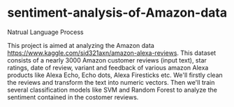 # sentiment-analysis-of-Amazon-data
Natrual Language Process

This project is aimed at analyzing the Amazon data https://www.kaggle.com/sid321axn/amazon-alexa-reviews. 
This dataset consists of a nearly 3000 Amazon customer reviews (input text), star ratings, date of review, variant and feedback of various amazon Alexa products like Alexa Echo, Echo dots, Alexa Firesticks etc. We'll firstly clean the reviews and transform the text into numeric vectors. Then we'll train several classification models like SVM and Random Forest to analyze the sentiment contained in the costomer reviews. 
